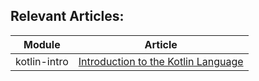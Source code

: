 ## Relevant Articles: 

Module | Article
--|--
kotlin-intro | [Introduction to the Kotlin Language](https://www.baeldung.com/kotlin)
